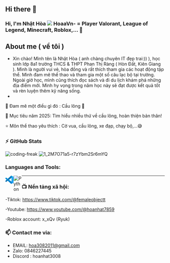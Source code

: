
## Hi there 👋

<!--
**HoaaVn/HoaaVn** is a ✨ _special_ ✨ repository because its `README.md` (this file) appears on your GitHub profile.

Here are some ideas to get you started:

- 🔭 I’m currently working on ...
- 🌱 I’m currently learning ...
- 👯 I’m looking to collaborate on ...
- 🤔 I’m looking for help with ...
- 💬 Ask me about ...
- 📫 How to reach me: ...
- 😄 Pronouns: ...
- ⚡ Fun fact: ...
-->
### Hi, I'm Nhật Hòa <img src="https://media.giphy.com/media/hvRJCLFzcasrR4ia7z/giphy.gif" width="25px"> HoaaVn- = Player Valorant, League of Legend, Minecraft, Roblox,... 🌻  
## About me ( về tôi )

- Xin chào! Mình tên là Nhật Hòa ( anh chàng chuyên IT đẹp trai:)) ), học sinh lớp 8a1 trường THCS & THPT Phan Thị Ràng ( Hòn Đất, Kiên Giang ). Mình là người vui vẻ, hòa đồng và rất thích tham gia các hoạt động tập thể. Mình đam mê thể thao và tham gia một số câu lạc bộ tại trường. Ngoài giờ học, mình cũng thích đọc sách và đi du lịch khám phá những địa điểm mới. Mình hy vọng trong năm học này sẽ đạt được kết quả tốt và rèn luyện thêm kỹ năng sống.
- 
🔭 Đam mê một điều gì đó : Cầu lông 🏸

💪 Mục tiêu năm 2025: Tìm hiểu nhiều thứ về cầu lông, hoàn thiện bản thân!

⭐ Môn thể thao yêu thích : Cờ vua, cầu lông, xe đạp, chạy bộ,...😅

### :zap: GitHub Stats
![coding-freak](https://github.com/user-attachments/assets/a57613ff-9fde-42d7-a04d-8104aa569058)
![1_2M7O71a5-r7zYbm2Sr6mYQ](https://github.com/user-attachments/assets/e8650037-afd4-4edd-978b-1e877df9185a)



### Languages and Tools:
<img align="left" alt="Visual Studio Code" width="26px" src="https://raw.githubusercontent.com/github/explore/80688e429a7d4ef2fca1e82350fe8e3517d3494d/topics/visual-studio-code/visual-studio-code.png" />
<img align="left" alt="Python" width="26px" src="https://upload.wikimedia.org/wikipedia/commons/thumb/0/0a/Python.svg/1200px-Python.svg.png" /> 

---

### 📺 Nền tảng xã hội: 

-Tiktok: https://www.tiktok.com/@femaleobjectt

-Youtube: https://www.youtube.com/@hoanhat7859

-Roblox account: x_xQv (Ryuk)

### 📫 Contact me via:
- EMAIL: hoa3082011@gmail.com
- Zalo: 0846227445
- Discord : hoanhat3008

